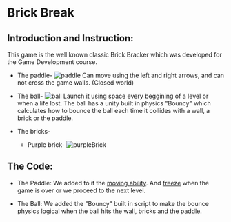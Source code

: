 # Brick Break

## Introduction and Instruction:
This game is the well known classic Brick Bracker which was developed for the Game Development course.

- The paddle- ![paddle](https://user-images.githubusercontent.com/33619352/82352691-ff2f6980-9a06-11ea-949b-0be949c8dcc7.JPG)
Can move using the left and right arrows, and can not cross the game walls. (Closed world)


- The ball- ![ball](https://user-images.githubusercontent.com/33619352/82353253-d5c30d80-9a07-11ea-93b3-e7a9d40eaa78.JPG)
Launch it using space every beggining of a level or when a life lost.
The ball has a unity built in physics "Bouncy" which calculates how to bounce the ball each time it collides with a wall, a brick or the paddle.

- The bricks-
  - Purple brick- ![purpleBrick](https://user-images.githubusercontent.com/33619352/82357949-79afb780-9a0e-11ea-850f-98a6951218ba.JPG)



## The Code:
- The Paddle: We added to it the [moving ability](https://github.com/EladMotzny/unity-homework-8/blob/b01c0ece711d050e7e927ca2bf93a37b6a34ba1e/Brick%20Breaker/Assets/Scripts/Paddle.cs#L24-L25). And [freeze](https://github.com/EladMotzny/unity-homework-8/blob/b01c0ece711d050e7e927ca2bf93a37b6a34ba1e/Brick%20Breaker/Assets/Scripts/Paddle.cs#L19-L22) when the game is over or we proceed to the next level.

- The Ball: We added the "Bouncy" built in script to make the bounce physics logical when the ball hits the wall, bricks and the paddle.
